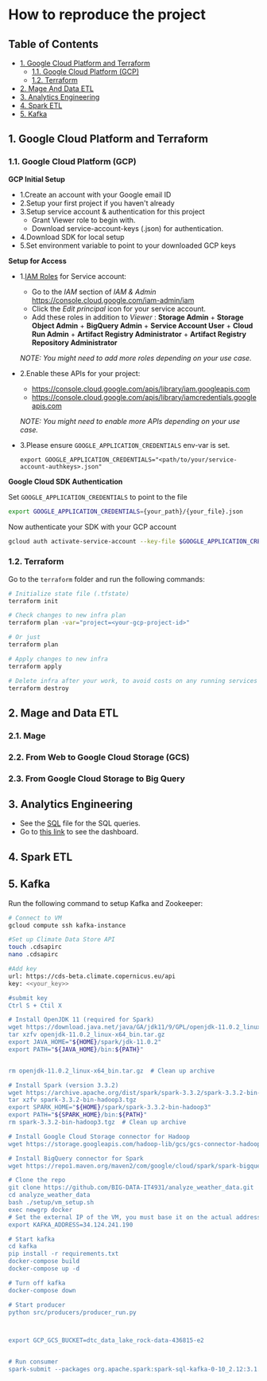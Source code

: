 # How to reproduce the project

## Table of Contents
- [1. Google Cloud Platform and Terraform](#1-google-cloud-platform-and-terraform)
   - [1.1. Google Cloud Platform (GCP)](#11-google-cloud-platform-gcp)
   - [1.2. Terraform](#12-terraform)
- [2. Mage And Data ETL](#2-mage-and-data-etl)
- [3. Analytics Engineering](#3-analytics-engineering)
- [4. Spark ETL](#4-spark-etl)
- [5. Kafka](#5-kafka)


## 1. Google Cloud Platform and Terraform

### 1.1. Google Cloud Platform (GCP)

__GCP Initial Setup__

- 1.Create an account with your Google email ID
- 2.Setup your first project if you haven't already
- 3.Setup service account & authentication for this project
    - Grant Viewer role to begin with.
    - Download service-account-keys (.json) for authentication.
- 4.Download SDK for local setup
- 5.Set environment variable to point to your downloaded GCP keys

__Setup for Access__
 
- 1.[IAM Roles](https://cloud.google.com/storage/docs/access-control/iam-roles) for Service account:
   * Go to the *IAM* section of *IAM & Admin* https://console.cloud.google.com/iam-admin/iam
   * Click the *Edit principal* icon for your service account.
   * Add these roles in addition to *Viewer* : **Storage Admin** + **Storage Object Admin** + **BigQuery Admin**  + **Service Account User**  + **Cloud Run Admin** + **Artifact Registry Administrator** + **Artifact Registry Repository Administrator**

   _NOTE: You might need to add more roles depending on your use case._

   
- 2.Enable these APIs for your project:
   * https://console.cloud.google.com/apis/library/iam.googleapis.com
   * https://console.cloud.google.com/apis/library/iamcredentials.googleapis.com

   _NOTE: You might need to enable more APIs depending on your use case._
   
- 3.Please ensure `GOOGLE_APPLICATION_CREDENTIALS` env-var is set.
   ```shell
   export GOOGLE_APPLICATION_CREDENTIALS="<path/to/your/service-account-authkeys>.json"
   ```

__Google Cloud SDK Authentication__

Set `GOOGLE_APPLICATION_CREDENTIALS` to point to the file
```bash
export GOOGLE_APPLICATION_CREDENTIALS={your_path}/{your_file}.json
```

Now authenticate your SDK with your GCP account
```bash
gcloud auth activate-service-account --key-file $GOOGLE_APPLICATION_CREDENTIALS
```


### 1.2. Terraform

Go to the `terraform` folder and run the following commands:
```bash
# Initialize state file (.tfstate)
terraform init

# Check changes to new infra plan
terraform plan -var="project=<your-gcp-project-id>"

# Or just
terraform plan

# Apply changes to new infra
terraform apply

# Delete infra after your work, to avoid costs on any running services
terraform destroy
```


## 2. Mage and Data ETL

### 2.1. Mage 




### 2.2. From Web to Google Cloud Storage (GCS)


### 2.3. From Google Cloud Storage to Big Query



## 3. Analytics Engineering

- See the [SQL](link) file for the SQL queries.
- Go to [this link](link) to see the dashboard.


## 4. Spark ETL


## 5. Kafka

Run the following command to setup Kafka and Zookeeper:
```bash
# Connect to VM
gcloud compute ssh kafka-instance

#Set up Climate Data Store API
touch .cdsapirc
nano .cdsapirc

#Add key
url: https://cds-beta.climate.copernicus.eu/api
key: <<your_key>>

#submit key 
Ctrl S + Ctil X 

# Install OpenJDK 11 (required for Spark)
wget https://download.java.net/java/GA/jdk11/9/GPL/openjdk-11.0.2_linux-x64_bin.tar.gz
tar xzfv openjdk-11.0.2_linux-x64_bin.tar.gz
export JAVA_HOME="${HOME}/spark/jdk-11.0.2"
export PATH="${JAVA_HOME}/bin:${PATH}"


rm openjdk-11.0.2_linux-x64_bin.tar.gz  # Clean up archive

# Install Spark (version 3.3.2)
wget https://archive.apache.org/dist/spark/spark-3.3.2/spark-3.3.2-bin-hadoop3.tgz
tar xzfv spark-3.3.2-bin-hadoop3.tgz
export SPARK_HOME="${HOME}/spark/spark-3.3.2-bin-hadoop3"
export PATH="${SPARK_HOME}/bin:${PATH}"
rm spark-3.3.2-bin-hadoop3.tgz  # Clean up archive

# Install Google Cloud Storage connector for Hadoop
wget https://storage.googleapis.com/hadoop-lib/gcs/gcs-connector-hadoop3-2.2.5.jar

# Install BigQuery connector for Spark
wget https://repo1.maven.org/maven2/com/google/cloud/spark/spark-bigquery-with-dependencies_2.12/0.24.0/spark-bigquery-with-dependencies_2.12-0.24.0.jar

# Clone the repo
git clone https://github.com/BIG-DATA-IT4931/analyze_weather_data.git
cd analyze_weather_data
bash ./setup/vm_setup.sh
exec newgrp docker
# Set the external IP of the VM, you must base it on the actual address on your virtual machine
export KAFKA_ADDRESS=34.124.241.190

# Start kafka
cd kafka
pip install -r requirements.txt
docker-compose build
docker-compose up -d

# Turn off kafka
docker-compose down

# Start producer
python src/producers/producer_run.py 



export GCP_GCS_BUCKET=dtc_data_lake_rock-data-436815-e2


# Run consumer
spark-submit --packages org.apache.spark:spark-sql-kafka-0-10_2.12:3.1.3 --jars $SPARK_HOME/jars/spark-bigquery-with-dependencies_2.12-0.24.0.jar,$SPARK_HOME/jars/gcs-connector-hadoop3-2.2.5.jar src/consumers/consumer.py
```